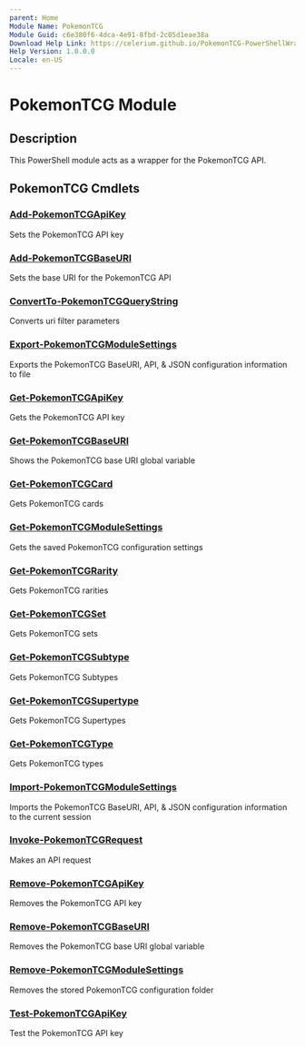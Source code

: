 ```yaml
---
parent: Home 
Module Name: PokemonTCG
Module Guid: c6e380f6-4dca-4e91-8fbd-2c05d1eae38a
Download Help Link: https://celerium.github.io/PokemonTCG-PowerShellWrapper/docs/cab
Help Version: 1.0.0.0
Locale: en-US
---
```


# PokemonTCG Module
## Description
This PowerShell module acts as a wrapper for the PokemonTCG API.

## PokemonTCG Cmdlets
### [Add-PokemonTCGApiKey](site/Internal/Add-PokemonTCGApiKey.md)
Sets the PokemonTCG API key

### [Add-PokemonTCGBaseURI](site/Internal/Add-PokemonTCGBaseURI.md)
Sets the base URI for the PokemonTCG API

### [ConvertTo-PokemonTCGQueryString](site/Internal/ConvertTo-PokemonTCGQueryString.md)
Converts uri filter parameters

### [Export-PokemonTCGModuleSettings](site/Internal/Export-PokemonTCGModuleSettings.md)
Exports the PokemonTCG BaseURI, API, & JSON configuration information to file

### [Get-PokemonTCGApiKey](site/Internal/Get-PokemonTCGApiKey.md)
Gets the PokemonTCG API key

### [Get-PokemonTCGBaseURI](site/Internal/Get-PokemonTCGBaseURI.md)
Shows the PokemonTCG base URI global variable

### [Get-PokemonTCGCard](site/Cards/Get-PokemonTCGCard.md)
Gets PokemonTCG cards

### [Get-PokemonTCGModuleSettings](site/Internal/Get-PokemonTCGModuleSettings.md)
Gets the saved PokemonTCG configuration settings

### [Get-PokemonTCGRarity](site/Rarities/Get-PokemonTCGRarity.md)
Gets PokemonTCG rarities

### [Get-PokemonTCGSet](site/Sets/Get-PokemonTCGSet.md)
Gets PokemonTCG sets

### [Get-PokemonTCGSubtype](site/Subtypes/Get-PokemonTCGSubtype.md)
Gets PokemonTCG Subtypes

### [Get-PokemonTCGSupertype](site/Supertypes/Get-PokemonTCGSupertype.md)
Gets PokemonTCG Supertypes

### [Get-PokemonTCGType](site/Types/Get-PokemonTCGType.md)
Gets PokemonTCG types

### [Import-PokemonTCGModuleSettings](site/Internal/Import-PokemonTCGModuleSettings.md)
Imports the PokemonTCG BaseURI, API, & JSON configuration information to the current session

### [Invoke-PokemonTCGRequest](site/Internal/Invoke-PokemonTCGRequest.md)
Makes an API request

### [Remove-PokemonTCGApiKey](site/Internal/Remove-PokemonTCGApiKey.md)
Removes the PokemonTCG API key

### [Remove-PokemonTCGBaseURI](site/Internal/Remove-PokemonTCGBaseURI.md)
Removes the PokemonTCG base URI global variable

### [Remove-PokemonTCGModuleSettings](site/Internal/Remove-PokemonTCGModuleSettings.md)
Removes the stored PokemonTCG configuration folder

### [Test-PokemonTCGApiKey](site/Internal/Test-PokemonTCGApiKey.md)
Test the PokemonTCG API key


